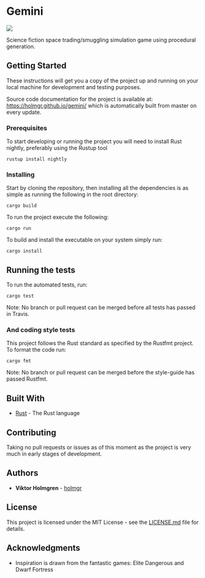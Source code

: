 # Gemini
![](https://travis-ci.com/holmgr/gemini.svg?token=RDpR67WchTNcoAMabkRa&branch=master)

Science fiction space trading/smuggling simulation game using procedural generation.

## Getting Started

These instructions will get you a copy of the project up and running on your local machine for development and testing purposes.

Source code documentation for the project is available at: https://holmgr.github.io/gemini/ which is automatically built from master on every update.

### Prerequisites

To start developing or running the project you will need to install Rust nightly, preferably using the Rustup tool

```
rustup install nightly
```

### Installing

Start by cloning the repository, then installing all the dependencies is as simple as running the following in the root directory:

```
cargo build
```

To run the project execute the following:

```
cargo run
```

To build and install the executable on your system simply run:

```
cargo install
```

## Running the tests

To run the automated tests, run:

```
cargo test
```

Note: No branch or pull request can be merged before all tests has passed in Travis.

### And coding style tests

This project follows the Rust standard as specified by the Rustfmt project.
To format the code run:

```
cargo fmt
```

Note: No branch or pull request can be merged before the style-guide has passed Rustfmt.

## Built With

* [Rust](https://www.rust-lang.org/en-US/) - The Rust language

## Contributing

Taking no pull requests or issues as of this moment as the project is very much in early stages of development.

## Authors

* **Viktor Holmgren** - [holmgr](https://github.com/holmgr)

## License

This project is licensed under the MIT License - see the [LICENSE.md](LICENSE.md) file for details.

## Acknowledgments

* Inspiration is drawn from the fantastic games: Elite Dangerous and Dwarf Fortress

